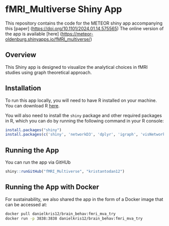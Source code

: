 # fMRI_Multiverse Shiny App

This repository contains the code for the METEOR shiny app accompanying this [paper] (https://doi.org/10.1101/2024.01.14.575565)
The online version of the app is available [here] (https://meteor-oldenburg.shinyapps.io/fMRI_multiverse/)

## Overview

This Shiny app is designed to visualize the analytical choices in fMRI studies using graph theoretical approach.

## Installation

To run this app locally, you will need to have R installed on your machine. You can download R [here](https://www.r-project.org/).

You will also need to install the `shiny` package and other required packages in R, which you can do by running the following command in your R console:

```r
install.packages("shiny")
install.packages(c('shiny', 'networkD3', 'dplyr', 'igraph', 'visNetwork', 'stringr', 'png', 'shinyjs', 'DT', 'rintrojs', 'ggplot2', 'qdapTools', 'RColorBrewer', 'forcats', 'readxl', 'shinyWidgets', 'tibble', 'htmlwidgets', 'ggtext'))
```

## Running the App
You can run the app via GitHUb

```r
shiny::runGitHub("fMRI_Multiverse", "kristantodan12")
```

## Running the App with Docker

For sustainability, we also shared the app in the form of a Docker image that can be accessed at:

```bash
docker pull danielkris12/brain_behav:fmri_mva_try
docker run -p 3838:3838 danielkris12/brain_behav:fmri_mva_try
```


